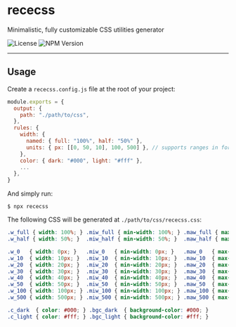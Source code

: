 # rececss

Minimalistic, fully customizable CSS utilities generator

![License](https://img.shields.io/npm/l/rececss)
![NPM Version](https://img.shields.io/npm/v/rececss)

---

## Usage

Create a `rececss.config.js` file at the root of your project:

```javascript
module.exports = {
  output: {
    path: "./path/to/css",
  },
  rules: {
    width: {
      named: { full: "100%", half: "50%" },
      units: { px: [[0, 50, 10], 100, 500] }, // supports ranges in form [start, stop, step]
    },
    color: { dark: "#000", light: "#fff" },
    ...
  },
}
```

And simply run:

```console
$ npx rececss
```

The following CSS will be generated at `./path/to/css/rececss.css`:

```css
.w_full { width: 100%; } .miw_full { min-width: 100%; } .maw_full { max-width: 100%; }
.w_half { width: 50%; }  .miw_half { min-width: 50%; }  .maw_half { max-width: 50%; }

.w_0   { width: 0px; }   .miw_0   { min-width: 0px; }   .maw_0   { max-width: 0px; }
.w_10  { width: 10px; }  .miw_10  { min-width: 10px; }  .maw_10  { max-width: 10px; }
.w_20  { width: 20px; }  .miw_20  { min-width: 20px; }  .maw_20  { max-width: 20px; }
.w_30  { width: 30px; }  .miw_30  { min-width: 30px; }  .maw_30  { max-width: 30px; }
.w_40  { width: 40px; }  .miw_40  { min-width: 40px; }  .maw_40  { max-width: 40px; }
.w_50  { width: 50px; }  .miw_50  { min-width: 50px; }  .maw_50  { max-width: 50px; }
.w_100 { width: 100px; } .miw_100 { min-width: 100px; } .maw_100 { max-width: 100px; }
.w_500 { width: 500px; } .miw_500 { min-width: 500px; } .maw_500 { max-width: 500px; }

.c_dark  { color: #000; } .bgc_dark  { background-color: #000; }
.c_light { color: #fff; } .bgc_light { background-color: #fff; }

```
